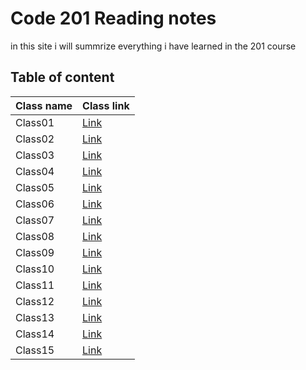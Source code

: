 
# Code 201 Reading notes

in this site i will summrize everything i have learned in the 201 course 

## Table of content 

Class name | Class link
------------ | -------------
Class01 | [Link](https://obiorbitalstar.github.io/Reading-notes/Class01)
Class02 | [Link](https://obiorbitalstar.github.io/Reading-notes/Class02)
Class03 | [Link](https://obiorbitalstar.github.io/Reading-notes/Class03)
Class04 | [Link](https://obiorbitalstar.github.io/Reading-notes/Class04)
Class05 | [Link](https://obiorbitalstar.github.io/Reading-notes/Class05)
Class06 | [Link](https://obiorbitalstar.github.io/Reading-notes/Class06)
Class07 | [Link](https://obiorbitalstar.github.io/Reading-notes/Class07)
Class08 | [Link](https://obiorbitalstar.github.io/Reading-notes/Class08)
Class09 | [Link](https://obiorbitalstar.github.io/Reading-notes/Class09)
Class10 | [Link](https://obiorbitalstar.github.io/Reading-notes/Class10)
Class11 | [Link](https://obiorbitalstar.github.io/Reading-notes/Class11)
Class12 | [Link](https://obiorbitalstar.github.io/Reading-notes/Class12)
Class13 | [Link](https://obiorbitalstar.github.io/Reading-notes/Class13)
Class14 | [Link](https://obiorbitalstar.github.io/Reading-notes/Class14)
Class15 | [Link](https://obiorbitalstar.github.io/Reading-notes/Class15)


